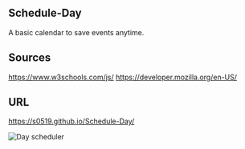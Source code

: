 

## Schedule-Day
A basic calendar to save events anytime.


## Sources
https://www.w3schools.com/js/ https://developer.mozilla.org/en-US/


## URL 
https://s0519.github.io/Schedule-Day/


![Day scheduler](https://user-images.githubusercontent.com/80322588/117844201-19301080-b245-11eb-8497-9fa7743a70fb.png)


